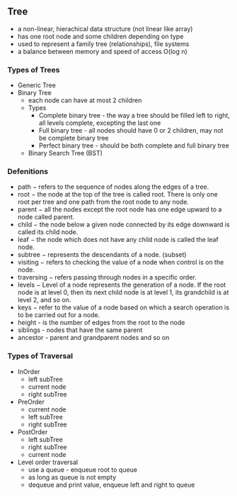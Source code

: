 ## Tree

* a non-linear, hierachical data structure (not linear like array)
* has one root node and some children depending on type
* used to represent a family tree (relationships), file systems
* a balance between memory and speed of access O(log n)

### Types of Trees
* Generic Tree
* Binary Tree
  * each node can have at most 2 children
  * Types
    * Complete binary tree - the way a tree should be filled left to right, all levels complete, excepting the last one
    * Full binary tree - all nodes should have 0 or 2 children, may not be complete binary tree
    * Perfect binary tree - should be both complete and full binary tree
  * Binary Search Tree (BST)

### Defenitions
* path − refers to the sequence of nodes along the edges of a tree.
* root − the node at the top of the tree is called root. There is only one root per tree and one path from the root node to any node.
* parent − all the nodes except the root node has one edge upward to a node called parent.
* child − the node below a given node connected by its edge downward is called its child node.
* leaf − the node which does not have any child node is called the leaf node.
* subtree − represents the descendants of a node. (subset)
* visiting − refers to checking the value of a node when control is on the node.
* traversing − refers passing through nodes in a specific order.
* levels − Level of a node represents the generation of a node. If the root node is at level 0, then its next child node is at level 1, its grandchild is at level 2, and so on.
* keys − refer to the value of a node based on which a search operation is to be carried out for a node.
* height - is the number of edges from the root to the node
* siblings - nodes that have the same parent
* ancestor - parent and grandparent nodes and so on

### Types of Traversal
* InOrder
  * left subTree
  * current node
  * right subTree
* PreOrder
  * current node
  * left subTree
  * right subTree
* PostOrder
  * left subTree
  * right subTree
  * current node
* Level order traversal
  * use a queue - enqueue root to queue
  * as long as queue is not empty
  * dequeue and print value, enqueue left and right to queue